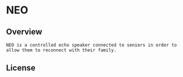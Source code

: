 # NEO

## Overview
    
    NEO is a controlled echo speaker connected to seniors in order to allow them to reconnect with their family.
    
## License
